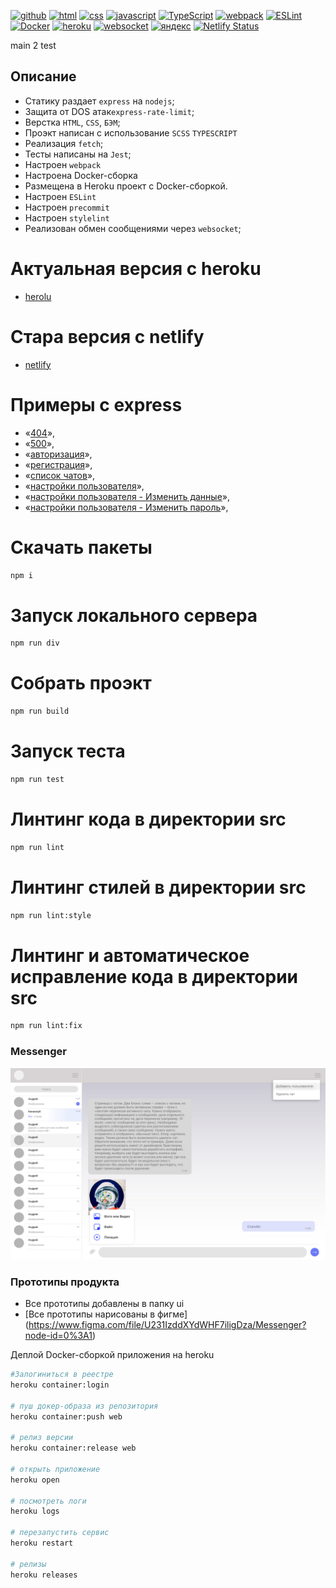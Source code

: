 [![github](https://img.shields.io/badge/github-%23100000.svg?&style=for-the-badge&logo=github&logoColor=white)](https://github.com/iibadreeva)
[![html](https://img.shields.io/badge/html-%23239120.svg?&style=for-the-badge&logo=html5&logoColor=white)](https://www.w3.org/html/)
[![css](https://img.shields.io/badge/css-%23239120.svg?&style=for-the-badge&logo=css3&logoColor=white)](https://www.w3.org/css/)
[![javascript](https://img.shields.io/badge/javascript-%23239120.svg?&style=for-the-badge&logo=css3&logoColor=white)](https://learn.javascript.ru/)
[![TypeScript](https://img.shields.io/badge/TypeScript-%23239120.svg?&style=for-the-badge&logo=css3&logoColor=white)](https://www.typescriptlang.org/)
[![webpack](https://img.shields.io/badge/webpack-%23239120.svg?&style=for-the-badge&logo=css3&logoColor=white)](https://webpack.js.org/)
[![ESLint](https://img.shields.io/badge/ESLint-%23239120.svg?&style=for-the-badge&logo=css3&logoColor=white)](https://eslint.org/)
[![Docker](https://img.shields.io/badge/Docker-%23239120.svg?&style=for-the-badge&logo=css3&logoColor=white)](https://www.docker.com/)
[![heroku](https://img.shields.io/badge/heroku-%23239120.svg?&style=for-the-badge&logo=css3&logoColor=white)](https://help.heroku.com/)
[![websocket](https://img.shields.io/badge/websocket-%23239120.svg?&style=for-the-badge&logo=css3&logoColor=white)](https://ru.wikipedia.org/wiki/WebSocket)
[![яндекс](https://img.shields.io/badge/яндекс-%23239120.svg?&style=for-the-badge&logo=css3&logoColor=white)](https://praktikum.yandex.ru/profile/middle-frontend/)
[![Netlify Status](https://api.netlify.com/api/v1/badges/31a244ad-39e0-458e-887f-1ba2d2a1969a/deploy-status)](https://messenger-ya.netlify.app)

main
2
test
## Описание
- Статику раздает `express` на `nodejs`;
- Защита от DOS атак`express-rate-limit`;
- Верстка `HTML`, `CSS`, `БЭМ`;
- Проэкт написан с использование `SCSS` `TYPESCRIPT`
- Реализация `fetch`;
- Тесты написаны на `Jest`;
- Настроен `webpack`
- Настроена Docker-сборка
- Размещена в Heroku проект с Docker-сборкой.
- Настроен `ESLint`
- Настроен `precommit`
- Настроен `stylelint`
- Реализован обмен сообщениями через `websocket`;

# Актуальная версия с heroku
- [herolu](https://boiling-depths-84255.herokuapp.com/)

# Стара версия с netlify
- [netlify](https://messenger-ya.netlify.app/)


# Примеры с express
- «[404](http://localhost:9000/404)»,
- «[500](http://localhost:9000/500)»,
- «[авторизация](http://localhost:9000/login)»,
- «[регистрация](http://localhost:9000/registration)»,
- «[список чатов](http://localhost:9000/chat)»,
- «[настройки пользователя](http://localhost:9000/profile)»,
- «[настройки пользователя - Изменить данные](http://localhost:9000/change)»,
- «[настройки пользователя - Изменить пароль](http://localhost:9000/password)»,

# Скачать пакеты
```sh
npm i
```

# Запуск локального сервера
```sh
npm run div
```

# Собрать проэкт
```sh
npm run build
```

# Запуск теста
```sh
npm run test
```

# Линтинг кода в директории src
```sh
npm run lint
```

# Линтинг стилей в директории src
```sh
npm run lint:style
```

# Линтинг и автоматическое исправление кода в директории src
```sh
npm run lint:fix
```

### Messenger
![Main](https://github.com/iibadreeva/mf.messenger.praktikum.yandex/blob/static/ui/messenger.jpg?raw=true)

### Прототипы продукта
- Все прототипы добавлены в папку ui
- [Все прототипы нарисованы в фигме] (https://www.figma.com/file/U231IzddXYdWHF7iligDza/Messenger?node-id=0%3A1)

Деплой Docker-сборкой приложения на heroku
 ```sh
#Залогиниться в реестре
heroku container:login

# пуш докер-образа из репозитория
heroku container:push web

# релиз версии
heroku container:release web

# открыть приложение
heroku open

# посмотреть логи
heroku logs

# перезапустить сервис
heroku restart

# релизы
heroku releases
 ```
 
 